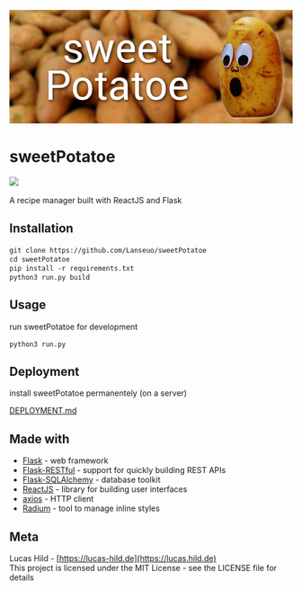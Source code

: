 ![Header](header.png)

# sweetPotatoe

![](https://img.shields.io/badge/license-MIT-blue.svg?style=flat-square)

A recipe manager built with ReactJS and Flask

## Installation

```
git clone https://github.com/Lanseuo/sweetPotatoe
cd sweetPotatoe
pip install -r requirements.txt
python3 run.py build
```

## Usage

run sweetPotatoe for development

```
python3 run.py
```

## Deployment

install sweetPotatoe permanentely (on a server)

[DEPLOYMENT.md](https://github.com/Lanseuo/sweetPotatoe/blob/master/DEPLOYMENT.md)

## Made with

- [Flask](http://flask.pocoo.org) - web framework
- [Flask-RESTful](https://flask-restful.readthedocs.io) - support for quickly building REST APIs
- [Flask-SQLAlchemy](http://flask-sqlalchemy.pocoo.org) - database toolkit
- [ReactJS](https://reactjs.org) - library for building user interfaces
- [axios](https://github.com/axios/axios) - HTTP client
- [Radium](https://formidable.com/open-source/radium) - tool to manage inline styles

## Meta

Lucas Hild - [https://lucas-hild.de](https://lucas.hild.de)  
This project is licensed under the MIT License - see the LICENSE file for details
